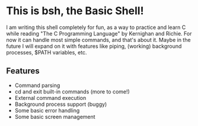 # This is bsh, the Basic Shell!
I am writing this shell completely for fun, as a way to practice and learn C while reading "The C Programming Language" by Kernighan and Richie. For now it can handle most simple commands, and that's about it. Maybe in the future I will expand on it with features like piping, (working) background processes, $PATH variables, etc.

## Features
* Command parsing
* cd and exit built-in commands (more to come!)
* External command execution
* Background process support (buggy)
* Some basic error handling
* Some basic screen management